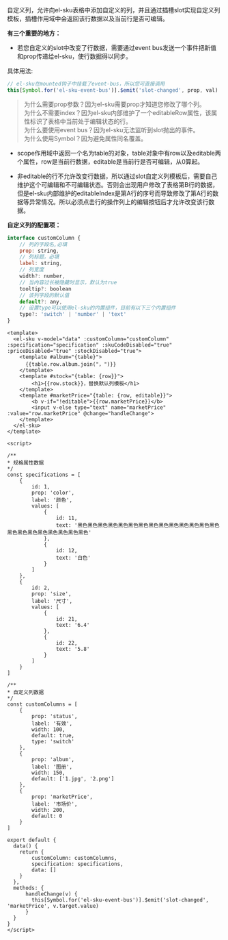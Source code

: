 自定义列，允许向el-sku表格中添加自定义的列，并且通过插槽slot实现自定义列模板，插槽作用域中会返回该行数据以及当前行是否可编辑。  

**有三个重要的地方：**  

* 若您自定义的slot中改变了行数据，需要通过event bus发送一个事件把新值和prop传递给el-sku，使行数据得以同步。  

具体用法:

``` javascript
// el-sku在mounted钩子中挂载了event-bus，所以您可直接调用
this[Symbol.for('el-sku-event-bus')].$emit('slot-changed', prop, val)
```

> 为什么需要prop参数？因为el-sku需要prop才知道您修改了哪个列。  
> 为什么不需要index？因为el-sku内部维护了一个editableRow属性，该属性标识了表格中当前处于编辑状态的行。  
> 为什么要使用event bus？因为el-sku无法监听到slot抛出的事件。  
> 为什么使用Symbol？因为避免属性同名覆盖。  

* scope作用域中返回一个名为table的对象，table对象中有row以及editable两个属性，row是当前行数据，editable是当前行是否可编辑，从0算起。  

* 非editable的行不允许改变行数据，所以通过slot自定义列模板后，需要自己维护这个可编辑和不可编辑状态。否则会出现用户修改了表格第B行的数据，但是el-sku内部维护的editableIndex是第A行的序号而导致修改了第A行的数据等异常情况。所以必须点击行的操作列上的编辑按钮后才允许改变该行数据。

**自定义列的配置项：**

``` javascript
interface customColumn {
    // 列的字段名,必填
    prop: string,
    // 列标题，必填
    label: string,
    // 列宽度
    width?: number,
    // 当内容过长被隐藏时显示，默认为true
    tooltip?: boolean
    // 该列字段的默认值
    default?: any,
    // 设置type可以使用el-sku的内置组件，目前有以下三个内置组件
    type?: 'switch' | 'number' | 'text'
}
```

``` vue
<template>
  <el-sku v-model="data" :customColumn="customColumn" :specification="specification" :skuCodeDisabled="true" :priceDisabled="true" :stockDisabled="true">
    <template #album="{table}">
      {{table.row.album.join("，")}}
    </template>
    <template #stock="{table: {row}}">
        <h1>{{row.stock}}，替换默认列模板</h1>
    </template>
    <template #marketPrice="{table: {row, editable}}">
        <b v-if="!editable">{{row.marketPrice}}</b>
        <input v-else type="text" name="marketPrice" :value="row.marketPrice" @change="handleChange">
    </template>
  </el-sku>
</template>

<script>

/**
* 规格属性数据
*/
const specifications = [
    {
        id: 1,
        prop: 'color',
        label: '颜色',
        values: [
            {
                id: 11,
                text: '黑色黑色黑色黑色黑色黑色黑色黑色黑色黑色黑色黑色黑色黑色黑色黑色黑色黑色黑色黑色黑色黑色'
            },
            {
                id: 12,
                text: '白色'
            }
        ]
    },
    {
        id: 2,
        prop: 'size',
        label: '尺寸',
        values: [
            {
                id: 21,
                text: '6.4'
            },
            {
                id: 22,
                text: '5.8'
            }
        ]
    }
]

/**
* 自定义列数据
*/
const customColumns = [
    {
        prop: 'status',
        label: '有效',
        width: 100,
        default: true,
        type: 'switch'
    },
    {
        prop: 'album',
        label: '图册',
        width: 150,
        default: ['1.jpg', '2.png']
    },
    {
        prop: 'marketPrice',
        label: '市场价',
        width: 200,
        default: 0
    }
]

export default {
  data() {
    return {
        customColumn: customColumns,
        specification: specifications,
        data: []
    }
  },
  methods: {
      handleChange(v) {
        this[Symbol.for('el-sku-event-bus')].$emit('slot-changed', 'marketPrice', v.target.value)
      }
  }
}
</script>
```
